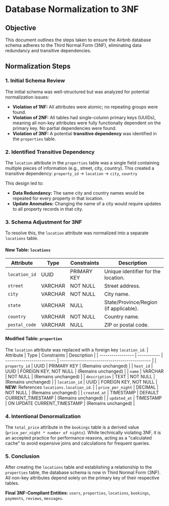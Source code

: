 # Database Normalization to 3NF

## Objective
This document outlines the steps taken to ensure the Airbnb database schema adheres to the Third Normal Form (3NF), eliminating data redundancy and transitive dependencies.

## Normalization Steps

### 1. Initial Schema Review
The initial schema was well-structured but was analyzed for potential normalization issues:
- **Violation of 1NF:** All attributes were atomic; no repeating groups were found.
- **Violation of 2NF:** All tables had single-column primary keys (UUIDs), meaning all non-key attributes were fully functionally dependent on the primary key. No partial dependencies were found.
- **Violation of 3NF:** A potential **transitive dependency** was identified in the `properties` table.

### 2. Identified Transitive Dependency
The `location` attribute in the `properties` table was a single field containing multiple pieces of information (e.g., street, city, country). This created a transitive dependency:
`property_id` -> `location` -> `city`, `country`

This design led to:
- **Data Redundancy:** The same city and country names would be repeated for every property in that location.
- **Update Anomalies:** Changing the name of a city would require updates to all property records in that city.

### 3. Schema Adjustment for 3NF
To resolve this, the `location` attribute was normalized into a separate `locations` table.

#### New Table: `locations`
| Attribute     | Type        | Constraints               | Description                                   |
| ------------- | ----------- | ------------------------- | --------------------------------------------- |
| `location_id` | UUID        | PRIMARY KEY               | Unique identifier for the location.           |
| `street`      | VARCHAR     | NOT NULL                  | Street address.                               |
| `city`        | VARCHAR     | NOT NULL                  | City name.                                    |
| `state`       | VARCHAR     | NULL                      | State/Province/Region (if applicable).        |
| `country`     | VARCHAR     | NOT NULL                  | Country name.                                 |
| `postal_code` | VARCHAR     | NULL                      | ZIP or postal code.                           |

#### Modified Table: `properties`
The `location` attribute was replaced with a foreign key `location_id`.
| Attribute         | Type        | Constraints               | Description                                   |
| ----------------- | ----------- | ------------------------- | --------------------------------------------- |
| `property_id`     | UUID        | PRIMARY KEY               | (Remains unchanged)                           |
| `host_id`         | UUID        | FOREIGN KEY, NOT NULL     | (Remains unchanged)                           |
| `name`            | VARCHAR     | NOT NULL                  | (Remains unchanged)                           |
| `description`     | TEXT        | NOT NULL                  | (Remains unchanged)                           |
| `location_id`     | UUID        | FOREIGN KEY, NOT NULL     | **NEW:** References `locations.location_id`.  |
| `price_per_night` | DECIMAL     | NOT NULL                  | (Remains unchanged)                           |
| `created_at`      | TIMESTAMP   | DEFAULT CURRENT_TIMESTAMP | (Remains unchanged)                           |
| `updated_at`      | TIMESTAMP   | ON UPDATE CURRENT_TIMESTAMP | (Remains unchanged)                         |

### 4. Intentional Denormalization
The `total_price` attribute in the `bookings` table is a derived value (`price_per_night * number of nights`). While technically violating 3NF, it is an accepted practice for performance reasons, acting as a "calculated cache" to avoid expensive joins and calculations for frequent queries.

### 5. Conclusion
After creating the `locations` table and establishing a relationship to the `properties` table, the database schema is now in Third Normal Form (3NF). All non-key attributes depend solely on the primary key of their respective tables.

**Final 3NF-Compliant Entities:** `users`, `properties`, `locations`, `bookings`, `payments`, `reviews`, `messages`.
